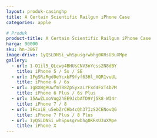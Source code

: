 ```yaml
---
layout: produk-casinghp
title: A Certain Scientific Railgun iPhone Case
categories: apple

# Produk
product-title: A Certain Scientific Railgun iPhone Case
harga: 90000
sku: hn-3867
image-drive: 1yQSLDNSi_whSpusgrwbhg0KRsU3uXMpe
gallery:
  - url: 1-O1il5_QLcwp4BHUsCNV3nYcss2N8dBY
    title: iPhone 5 / 5s / SE
  - url: 1FgSRzRgd0eYcxbF9fyf63Hl_XQR1vuUL
    title: iPhone 6 / 6s
  - url: 1g8XWgRUwfmT88ZpSyxaLrFxd4FxT4b7M
    title: iPhone 6 Plus / 6s Plus
  - url: 15AwZLooVug2hEE9JcbATD9Yj5k8-WI4r
    title: iPhone 7 / 8
  - url: 1FcxiE_u5ebZrCHb4cQh37IzS2CENovQG
    title: iPhone 7 Plus / 8 Plus
  - url: 1yQSLDNSi_whSpusgrwbhg0KRsU3uXMpe
    title: iPhone X
---
```

